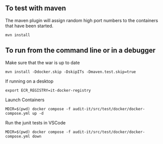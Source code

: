 ## To test with maven

The maven plugin will assign random high port numbers to the containers that have been started.
```
mvn install
```

## To run from the command line or in a debugger

Make sure that the war is up to date
```
mvn install -Ddocker.skip -DskipITs -Dmaven.test.skip=true
```

If running on a desktop
```
export ECR_REGISTRY=it-docker-registry
```

Launch Containers
```
MDIR=$(pwd) docker compose -f audit-it/src/test/docker/docker-compose.yml up -d
```

Run the junit tests in VSCode

```
MDIR=$(pwd) docker compose -f audit-it/src/test/docker/docker-compose.yml down
```
